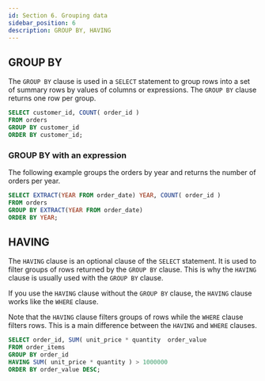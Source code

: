 ```yaml
---
id: Section 6. Grouping data
sidebar_position: 6
description: GROUP BY, HAVING
---
```


## GROUP BY

The `GROUP BY` clause is used in a `SELECT` statement to group rows into a set of summary rows by values of columns or expressions. The `GROUP BY` clause returns one row per group.

```sql
SELECT customer_id, COUNT( order_id )
FROM orders
GROUP BY customer_id
ORDER BY customer_id;
```

### GROUP BY with an expression

The following example groups the orders by year and returns the number of orders per year.

```sql
SELECT EXTRACT(YEAR FROM order_date) YEAR, COUNT( order_id )
FROM orders
GROUP BY EXTRACT(YEAR FROM order_date)
ORDER BY YEAR;
```

## HAVING

The `HAVING` clause is an optional clause of the `SELECT` statement. It is used to filter groups of rows returned by the `GROUP BY` clause. This is why the `HAVING` clause is usually used with the `GROUP BY` clause.

If you use the `HAVING` clause without the `GROUP BY` clause, the `HAVING` clause works like the `WHERE` clause.

Note that the `HAVING` clause filters groups of rows while the `WHERE` clause filters rows. This is a main difference between the `HAVING` and `WHERE` clauses.

```sql
SELECT order_id, SUM( unit_price * quantity  order_value
FROM order_items
GROUP BY order_id
HAVING SUM( unit_price * quantity ) > 1000000
ORDER BY order_value DESC;
```
